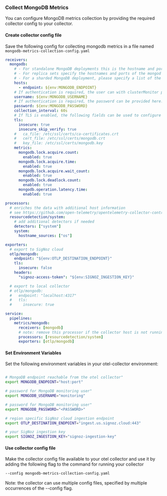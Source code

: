 ### Collect MongoDB Metrics

You can configure MongoDB metrics collection by providing the required collector config to your collector.

#### Create collector config file

Save the following config for collecting mongodb metrics in a file named `mongodb-metrics-collection-config.yaml`

```yaml
receivers:
  mongodb:
    # - For standalone MongoDB deployments this is the hostname and port of the mongod instance
    # - For replica sets specify the hostnames and ports of the mongod instances that are in the replica set configuration. If the replica_set field is specified, nodes will be autodiscovered.
    # - For a sharded MongoDB deployment, please specify a list of the mongos hosts.
    hosts:
      - endpoint: ${env:MONGODB_ENDPOINT}
    # If authentication is required, the user can with clusterMonitor permissions can be provided here
    username: ${env:MONGODB_USERNAME}
    # If authentication is required, the password can be provided here.
    password: ${env:MONGODB_PASSWORD}
    collection_interval: 60s
    # If TLS is enabled, the following fields can be used to configure the connection
    tls:
      insecure: true
      insecure_skip_verify: true
    #   ca_file: /etc/ssl/certs/ca-certificates.crt
    #   cert_file: /etc/ssl/certs/mongodb.crt
    #   key_file: /etc/ssl/certs/mongodb.key
    metrics:
      mongodb.lock.acquire.count:
        enabled: true
      mongodb.lock.acquire.time:
        enabled: true
      mongodb.lock.acquire.wait_count:
        enabled: true
      mongodb.lock.deadlock.count:
        enabled: true
      mongodb.operation.latency.time:
        enabled: true

processors:
  # enriches the data with additional host information
  # see https://github.com/open-telemetry/opentelemetry-collector-contrib/tree/main/processor/resourcedetectionprocessor#resource-detection-processor
  resourcedetection/system:
    # add additional detectors if needed
    detectors: ["system"]
    system:
      hostname_sources: ["os"]

exporters:
  # export to SigNoz cloud
  otlp/mongodb:
    endpoint: "${env:OTLP_DESTINATION_ENDPOINT}"
    tls:
      insecure: false
    headers:
      "signoz-access-token": "${env:SIGNOZ_INGESTION_KEY}"

  # export to local collector
  # otlp/mongodb:
  #   endpoint: "localhost:4317"
  #   tls:
  #     insecure: true

service:
  pipelines:
    metrics/mongodb:
      receivers: [mongodb]
      # note: remove this processor if the collector host is not running on the same host as the mongo instance
      processors: [resourcedetection/system]
      exporters: [otlp/mongodb]

```

#### Set Environment Variables

Set the following environment variables in your otel-collector environment:

```bash

# MongoDB endpoint reachable from the otel collector"
export MONGODB_ENDPOINT="host:port"

# password for MongoDB monitoring user"
export MONGODB_USERNAME="monitoring"

# password for MongoDB monitoring user"
export MONGODB_PASSWORD="<PASSWORD>"

# region specific SigNoz cloud ingestion endpoint
export OTLP_DESTINATION_ENDPOINT="ingest.us.signoz.cloud:443"

# your SigNoz ingestion key
export SIGNOZ_INGESTION_KEY="signoz-ingestion-key"

```

#### Use collector config file

Make the collector config file available to your otel collector and use it by adding the following flag to the command for running your collector  
```bash
--config mongodb-metrics-collection-config.yaml
```  
Note: the collector can use multiple config files, specified by multiple occurrences of the --config flag.
